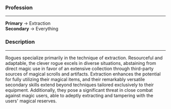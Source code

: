 
### Profession  
---  
**Primary** -> Extraction  
**Secondary** -> Everything  
  
### Description  
---  
Rogues specialize primarily in the technique of extraction. Resourceful and adaptable, the clever rogue excels in diverse situations, abstaining from direct magic use in favor of an extensive collection through third-party sources of magical scrolls and artifacts. Extraction enhances the potential for fully utilizing their magical items, and their remarkably versatile secondary skills extend beyond techniques tailored exclusively to their equipment. Additionally, they pose a significant threat in close combat against magic users, able to adeptly extracting and tampering with the users' magical reserves.
